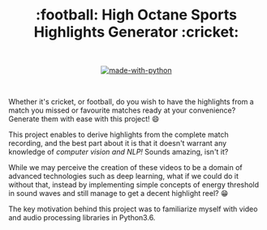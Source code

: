 
<h1 align="center">:football: High Octane Sports Highlights Generator :cricket:</h1>

<div align="center">

<br>

[![made-with-python](https://forthebadge.com/images/badges/made-with-python.svg)](https://www.python.org/)

<br>

</div>


Whether it's cricket, or football, do you wish to have the highlights from a match you missed or favourite matches ready at your convenience? Generate them with ease with this project! :smile:

This project enables to derive highlights from the complete match recording, and the best part about it is that it doesn't warrant any knowledge of *computer vision and NLP!* Sounds amazing, isn't it? 

While we may perceive the creation of these videos to be a domain of advanced technologies such as deep learning, what if we could do it without that, instead by implementing simple concepts of energy threshold in sound waves and still manage to get a decent highlight reel? :grin:

The key motivation behind this project was to familiarize myself with video and audio processing libraries in Python3.6.
